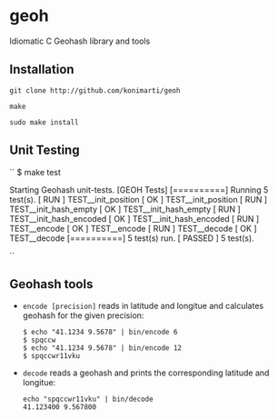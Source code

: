 # geoh
Idiomatic C Geohash library and tools

## Installation

``
git clone http://github.com/konimarti/geoh
``

``
make 
``

``
sudo make install
``

## Unit Testing

``
$ make test

Starting Geohash unit-tests.
[GEOH Tests]
[==========] Running 5 test(s).
[ RUN      ] TEST__init_position
[       OK ] TEST__init_position
[ RUN      ] TEST__init_hash_empty
[       OK ] TEST__init_hash_empty
[ RUN      ] TEST__init_hash_encoded
[       OK ] TEST__init_hash_encoded
[ RUN      ] TEST__encode
[       OK ] TEST__encode
[ RUN      ] TEST__decode
[       OK ] TEST__decode
[==========] 5 test(s) run.
[  PASSED  ] 5 test(s).

``


## Geohash tools

* ``encode [precision]`` reads in latitude and longitue and calculates geohash for the given precision:
	```
	$ echo "41.1234 9.5678" | bin/encode 6 
	$ spqccw
	$ echo "41.1234 9.5678" | bin/encode 12 
	$ spqccwr11vku
	```

* ``decode`` reads a geohash and prints the corresponding latitude and longitue:
	```
	echo "spqccwr11vku" | bin/decode 
	41.123400 9.567800
	```
